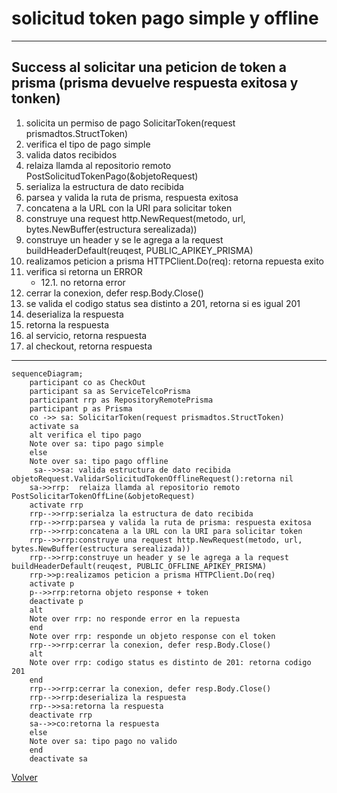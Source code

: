 # solicitud token pago simple y offline

***
## Success al solicitar una peticion de token a prisma (prisma devuelve respuesta exitosa y tonken)
1. solicita un permiso de pago SolicitarToken(request prismadtos.StructToken)
2. verifica el tipo de pago simple
3. valida datos recibidos
5. relaiza llamda al repositorio remoto PostSolicitudTokenPago(&objetoRequest)
6. serializa la estructura de dato recibida
7. parsea y valida la ruta de prisma, respuesta exitosa 
8. concatena a la URL con la URI para solicitar token
9. construye una request http.NewRequest(metodo, url, bytes.NewBuffer(estructura serealizada))
10. construye un header y se le agrega a la request buildHeaderDefault(reuqest, PUBLIC_APIKEY_PRISMA)
11. realizamos peticion a prisma HTTPClient.Do(req): retorna repuesta exito
12. verifica si retorna un ERROR
    - 12.1. no retorna error
13. cerrar la conexion, defer resp.Body.Close()
14. se valida el codigo status sea distinto a 201, retorna si es igual 201
15. deserializa la respuesta 
16. retorna la respuesta 
17. al servicio, retorna respuesta 
18. al checkout, retorna respuesta 
***
```mermaid
sequenceDiagram;
    participant co as CheckOut
    participant sa as ServiceTelcoPrisma
    participant rrp as RepositoryRemotePrisma
    participant p as Prisma
    co ->> sa: SolicitarToken(request prismadtos.StructToken)
    activate sa
    alt verifica el tipo pago
    Note over sa: tipo pago simple
    else
    Note over sa: tipo pago offline
     sa-->>sa: valida estructura de dato recibida objetoRequest.ValidarSolicitudTokenOfflineRequest():retorna nil
    sa->>rrp:  relaiza llamda al repositorio remoto PostSolicitarTokenOffLine(&objetoRequest)
    activate rrp
    rrp-->>rrp:serialza la estructura de dato recibida
    rrp-->>rrp:parsea y valida la ruta de prisma: respuesta exitosa
    rrp-->>rrp:concatena a la URL con la URI para solicitar token
    rrp-->>rrp:construye una request http.NewRequest(metodo, url, bytes.NewBuffer(estructura serealizada))
    rrp-->>rrp:construye un header y se le agrega a la request buildHeaderDefault(reuqest, PUBLIC_OFFLINE_APIKEY_PRISMA)
    rrp->>p:realizamos peticion a prisma HTTPClient.Do(req)
    activate p
    p-->>rrp:retorna objeto response + token
    deactivate p
    alt
    Note over rrp: no responde error en la repuesta
    end 
    Note over rrp: responde un objeto response con el token
    rrp-->>rrp:cerrar la conexion, defer resp.Body.Close()
    alt
    Note over rrp: codigo status es distinto de 201: retorna codigo 201
    end
    rrp-->>rrp:cerrar la conexion, defer resp.Body.Close()
    rrp-->>rrp:deserializa la respuesta 
    rrp-->>sa:retorna la respuesta
    deactivate rrp
    sa-->>co:retorna la respuesta 
    else
    Note over sa: tipo pago no valido
    end
    deactivate sa
```
[Volver][URL-Volver]

[URL-Volver]: https://github.com/Corrientes-Telecomunicaciones/api_go_pasarela/blob/development/document/prisma/solicitudtoken/00-solicitud_permiso_de_pago.md
